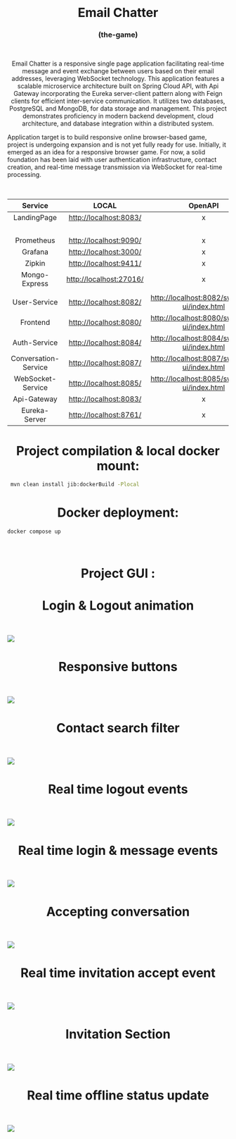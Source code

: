 <br>
<h1 align="center">Email Chatter</h1>
<h3 align="center">(the-game)</h3>
<br>

<p align="center">
Email Chatter is a responsive single page application facilitating real-time message and event exchange between users based on their email addresses, leveraging WebSocket technology. This application features a scalable microservice architecture built on Spring Cloud API, with
 Api Gateway incorporating the Eureka server-client pattern along with Feign clients for efficient inter-service communication. It utilizes two databases, PostgreSQL and MongoDB, for data storage and management. This project demonstrates proficiency in modern backend development, cloud architecture, and database integration within a distributed system.
<br>

Application target is to build responsive online browser-based game,
project is undergoing expansion and is not yet fully ready for use. Initially, it emerged as an idea for a responsive browser game. For now, a solid foundation has been laid with user authentication infrastructure, contact creation, and real-time message transmission via WebSocket for real-time processing.

</p>
<br>


|       Service        |                       LOCAL                        |                                          OpenAPI                                           | Login  |  Password   |
|:--------------------:|:--------------------------------------------------:|:------------------------------------------------------------------------------------------:|:------:|:-----------:|
|     LandingPage      |  [http://localhost:8083/](http://localhost:8083/)  |                                             x                                              | tester |   secret    |
|                      |                                                    |                                                                                            | michal |   secret    |
|      Prometheus      |  [http://localhost:9090/](http://localhost:9090/)  |                                             x                                              |   x    |      x      |
|       Grafana        |  [http://localhost:3000/](http://localhost:3000/)  |                                             x                                              | admin  |   secret    |
|        Zipkin        |  [http://localhost:9411/](http://localhost:9411/)  |                                             x                                              |   x    |      x      |
|    Mongo-Express     | [http://localhost:27016/](http://localhost:27016/) |                                             x                                              | mongo  | dontgotosql |
|                      |                                                    |                                                                                            |        |             |
|     User-Service     |  [http://localhost:8082/](http://localhost:8082/)  | [http://localhost:8082/swagger-ui/index.html](http://localhost:8082/swagger-ui/index.html) |   x    |      x      |
|       Frontend       |  [http://localhost:8080/](http://localhost:8080/)  | [http://localhost:8080/swagger-ui/index.html](http://localhost:8080/swagger-ui/index.html) |   x    |      x      |
|     Auth-Service     |  [http://localhost:8084/](http://localhost:8084/)  | [http://localhost:8084/swagger-ui/index.html](http://localhost:8084/swagger-ui/index.html) |   x    |      x      |
| Conversation-Service |  [http://localhost:8087/](http://localhost:8087/)  | [http://localhost:8087/swagger-ui/index.html](http://localhost:8087/swagger-ui/index.html) |   x    |      x      |
|  WebSocket-Service   |  [http://localhost:8085/](http://localhost:8085/)  | [http://localhost:8085/swagger-ui/index.html](http://localhost:8085/swagger-ui/index.html) |   x    |      x      |
|     Api-Gateway      |  [http://localhost:8083/](http://localhost:8083/)  |                                             x                                              |   x    |      x      |
|    Eureka-Server     |  [http://localhost:8761/](http://localhost:8761/)  |                                             x                                              |   x    |      x      |




<h1 align="center">Project compilation & local docker mount:</h1>

```bash
 mvn clean install jib:dockerBuild -Plocal
```

<h1 align="center">Docker deployment:</h1>

```bash
docker compose up
```
<br>


<h1 align="center">Project GUI :</h1>

<h1 align="center">Login & Logout animation</h1>
<br>

![](readme/login-logout.webp)
<br>

<h1 align="center">Responsive buttons</h1>

<br>

![](readme/responsive-chat-hover-buttons.webp)
<br>

<h1 align="center">Contact search filter</h1>

<br>

![](readme/search-filter-input.webp)
<br>

<h1 align="center">Real time logout events</h1>

<br>

![](readme/second-user-logout.webp)
<br>

<h1 align="center">Real time login & message events</h1>

<br>

![](readme/chat-message-delivery.webp)
<br>

<h1 align="center">Accepting conversation</h1>

<br>

![](readme/accept-invite.webp)
<br>

<h1 align="center">Real time invitation accept event</h1>

<br>

![](readme/accept-invite-second-user-event.webp)
<br>

<h1 align="center">Invitation Section</h1>

<br>

![](readme/new-contact-invitation.webp)
<br>

<h1 align="center">Real time offline status update</h1>

<br>

![](readme/real-time-offline-status-update.webp)

